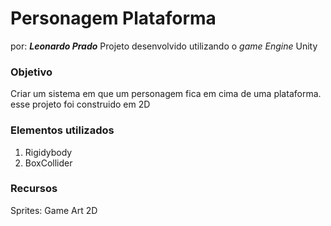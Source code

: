 # Personagem Plataforma

por: ***Leonardo Prado***
Projeto desenvolvido utilizando o *game Engine* Unity

### Objetivo 
Criar um sistema em que um personagem fica em cima de uma plataforma. esse projeto foi construido em 2D

### Elementos utilizados
1. Rigidybody
2. BoxCollider

### Recursos
Sprites: Game Art 2D
